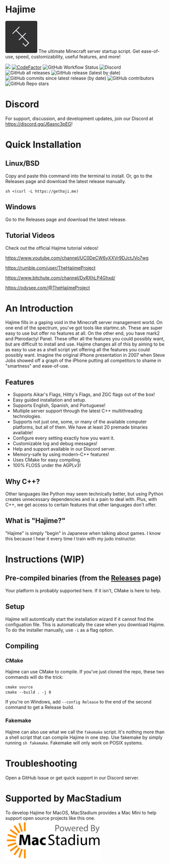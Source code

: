 # Hajime 
<img src="HJ.png" alt="Hajime logo" width="100"/>
The ultimate Minecraft server startup script. Get ease-of-use, speed, customizability, useful features, and more!

[![](https://tokei.rs/b1/github/Slackadays/Hajime?category=lines)](https://github.com/Slackadays/Hajime)
[![CodeFactor](https://www.codefactor.io/repository/github/slackadays/hajime/badge)](https://www.codefactor.io/repository/github/slackadays/hajime)
![GitHub Workflow Status](https://img.shields.io/github/workflow/status/Slackadays/Hajime/CI)
![Discord](https://img.shields.io/discord/891817791525629952?color=blue&logo=Discord)
![GitHub all releases](https://img.shields.io/github/downloads/slackadays/hajime/total)
![GitHub release (latest by date)](https://img.shields.io/github/v/release/slackadays/hajime)
![GitHub commits since latest release (by date)](https://img.shields.io/github/commits-since/slackadays/hajime/latest)
![GitHub contributors](https://img.shields.io/github/contributors/slackadays/hajime)
![GitHub Repo stars](https://img.shields.io/github/stars/slackadays/hajime?style=social)

# Discord
For support, discussion, and development updates, join our Discord at https://discord.gg/J6asnc3pEG!

# Quick Installation
## Linux/BSD
Copy and paste this command into the terminal to install. Or, go to the Releases page and download the latest release manually.
```
sh <(curl -L https://gethaji.me)
```

## Windows
Go to the Releases page and download the latest release.

## Tutorial Videos

Check out the official Hajime tutorial videos!

https://www.youtube.com/channel/UC0DeCW6yXXVr9DJctJVo7wg

https://rumble.com/user/TheHajimeProject

https://www.bitchute.com/channel/DyRXhLP4Ghxd/

https://odysee.com/@TheHajimeProject

# An Introduction
Hajime fills in a gaping void in the Minecraft server management world. On one end of the spectrum, you've got tools like startmc.sh. These are super easy to use but offer no features at all. On the other end, you have mark2 and Pterodactyl Panel. These offer all the features you could possibly want, but are difficult to install and use. Hajime changes all of this by aiming to be as easy to use as a shell script yet offering all the features you could possibly want. Imagine the original iPhone presentation in 2007 when Steve Jobs showed off a graph of the iPhone putting all competitors to shame in "smartness" and ease-of-use.

## Features
- Supports Aikar's Flags, Hiltty's Flags, and ZGC flags out of the box!
- Easy guided installation and setup.
- Supports English, Spanish, and Portuguese!
- Multiple server support through the latest C++ multithreading technologies.
- Supports not just one, some, or many of the available computer platforms, but all of them. We have at least 20 premade binaries available!
- Configure every setting exactly how you want it.
- Customizable log and debug messages!
- Help and support available in our Discord server.
- Memory-safe by using modern-C++ features!
- Uses CMake for easy compiling.
- 100% FLOSS under the AGPLv3!

## Why C++?
Other languages like Python may seem technically better, but using Python creates unnecessary dependencies and is a pain to deal with. Plus, with C++, we get access to certain features that other languages don't offer.

## What is "Hajime?"
"Hajime" is simply "begin" in Japanese when talking about games. I know this because I hear it every time I train with my judo instructor.

# Instructions (WIP)

## Pre-compiled binaries (from the [Releases](https://github.com/Slackadays/Hajime/releases) page)
Your platform is probably supported here. If it isn't, CMake is here to help.

## Setup
Hajime will automtically start the installation wizard if it cannot find the configuation file. This is automatically the case when you download Hajime. To do the installer manually, use `-i` as a flag option.

## Compiling 

### CMake
Hajime can use CMake to compile. If you've just cloned the repo, these two commands will do the trick:
```
cmake source
cmake --build . -j 8
```
If you're on Windows, add `--config Release` to the end of the second command to get a Release build.

### Fakemake
Hajime can also use what we call the `fakemake` script. It's nothing more than a shell script that can compile Hajime in one step. Use fakemake by simply running
`sh fakemake`. Fakemake will only work on POSIX systems.
   
# Troubleshooting
Open a GitHub Issue or get quick support in our Discord server.

# Supported by MacStadium
To develop Hajime for MacOS, MacStadium provides a Mac Mini to help support open source projects like this one.
<img src="MacStadium-developerlogo.png" alt="Hajime logo" width="300px"/>
